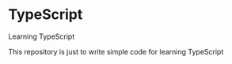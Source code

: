 # TypeScript
Learning TypeScript
<p>This repository is just to write simple code for learning TypeScript</p>
